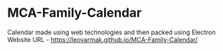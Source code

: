 # MCA-Family-Calendar
Calendar made using web technologies and then packed using Electron
Website URL - https://leovarmak.github.io/MCA-Family-Calendar/
